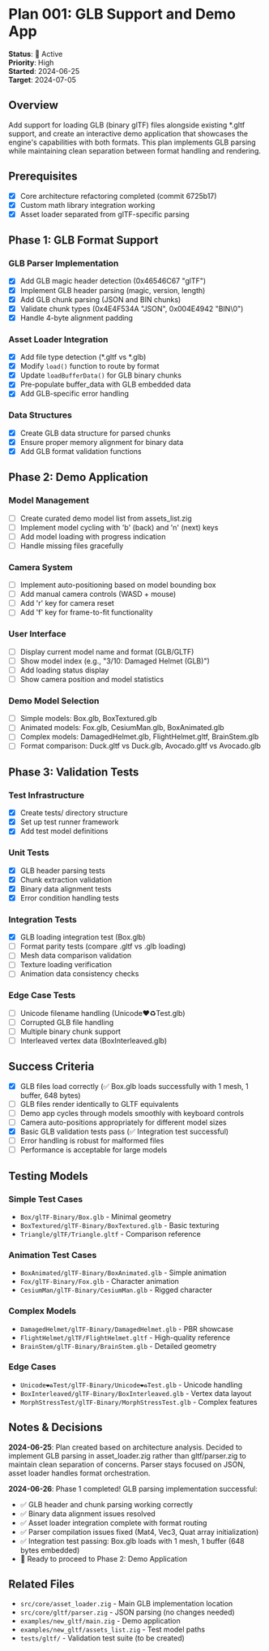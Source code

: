 # Plan 001: GLB Support and Demo App

**Status**: 🔄 Active  
**Priority**: High  
**Started**: 2024-06-25  
**Target**: 2024-07-05  

## Overview

Add support for loading GLB (binary glTF) files alongside existing *.gltf support, and create an interactive demo application that showcases the engine's capabilities with both formats. This plan implements GLB parsing while maintaining clean separation between format handling and rendering.

## Prerequisites

- [x] Core architecture refactoring completed (commit 6725b17)
- [x] Custom math library integration working
- [x] Asset loader separated from glTF-specific parsing

## Phase 1: GLB Format Support

### GLB Parser Implementation
- [x] Add GLB magic header detection (0x46546C67 "glTF")
- [x] Implement GLB header parsing (magic, version, length)
- [x] Add GLB chunk parsing (JSON and BIN chunks)
- [x] Validate chunk types (0x4E4F534A "JSON", 0x004E4942 "BIN\0")
- [x] Handle 4-byte alignment padding

### Asset Loader Integration
- [x] Add file type detection (*.gltf vs *.glb)
- [x] Modify `load()` function to route by format
- [x] Update `loadBufferData()` for GLB binary chunks
- [x] Pre-populate buffer_data with GLB embedded data
- [x] Add GLB-specific error handling

### Data Structures
- [x] Create GLB data structure for parsed chunks
- [x] Ensure proper memory alignment for binary data
- [x] Add GLB format validation functions

## Phase 2: Demo Application

### Model Management
- [ ] Create curated demo model list from assets_list.zig
- [ ] Implement model cycling with 'b' (back) and 'n' (next) keys
- [ ] Add model loading with progress indication
- [ ] Handle missing files gracefully

### Camera System
- [ ] Implement auto-positioning based on model bounding box
- [ ] Add manual camera controls (WASD + mouse)
- [ ] Add 'r' key for camera reset
- [ ] Add 'f' key for frame-to-fit functionality

### User Interface
- [ ] Display current model name and format (GLB/GLTF)
- [ ] Show model index (e.g., "3/10: Damaged Helmet (GLB)")
- [ ] Add loading status display
- [ ] Show camera position and model statistics

### Demo Model Selection
- [ ] Simple models: Box.glb, BoxTextured.glb
- [ ] Animated models: Fox.glb, CesiumMan.glb, BoxAnimated.glb
- [ ] Complex models: DamagedHelmet.glb, FlightHelmet.gltf, BrainStem.glb
- [ ] Format comparison: Duck.gltf vs Duck.glb, Avocado.gltf vs Avocado.glb

## Phase 3: Validation Tests

### Test Infrastructure
- [x] Create tests/ directory structure
- [x] Set up test runner framework
- [x] Add test model definitions

### Unit Tests
- [x] GLB header parsing tests
- [x] Chunk extraction validation
- [x] Binary data alignment tests
- [x] Error condition handling tests

### Integration Tests
- [x] GLB loading integration test (Box.glb)
- [ ] Format parity tests (compare .gltf vs .glb loading)
- [ ] Mesh data comparison validation
- [ ] Texture loading verification
- [ ] Animation data consistency checks

### Edge Case Tests
- [ ] Unicode filename handling (Unicode❤♻Test.glb)
- [ ] Corrupted GLB file handling
- [ ] Multiple binary chunk support
- [ ] Interleaved vertex data (BoxInterleaved.glb)

## Success Criteria

- [x] GLB files load correctly (✅ Box.glb loads successfully with 1 mesh, 1 buffer, 648 bytes)
- [ ] GLB files render identically to GLTF equivalents
- [ ] Demo app cycles through models smoothly with keyboard controls
- [ ] Camera auto-positions appropriately for different model sizes
- [x] Basic GLB validation tests pass (✅ Integration test successful)
- [ ] Error handling is robust for malformed files
- [ ] Performance is acceptable for large models

## Testing Models

### Simple Test Cases
- `Box/glTF-Binary/Box.glb` - Minimal geometry
- `BoxTextured/glTF-Binary/BoxTextured.glb` - Basic texturing
- `Triangle/glTF/Triangle.gltf` - Comparison reference

### Animation Test Cases
- `BoxAnimated/glTF-Binary/BoxAnimated.glb` - Simple animation
- `Fox/glTF-Binary/Fox.glb` - Character animation
- `CesiumMan/glTF-Binary/CesiumMan.glb` - Rigged character

### Complex Models
- `DamagedHelmet/glTF-Binary/DamagedHelmet.glb` - PBR showcase
- `FlightHelmet/glTF/FlightHelmet.gltf` - High-quality reference
- `BrainStem/glTF-Binary/BrainStem.glb` - Detailed geometry

### Edge Cases
- `Unicode❤♻Test/glTF-Binary/Unicode❤♻Test.glb` - Unicode handling
- `BoxInterleaved/glTF-Binary/BoxInterleaved.glb` - Vertex data layout
- `MorphStressTest/glTF-Binary/MorphStressTest.glb` - Complex features

## Notes & Decisions

**2024-06-25**: Plan created based on architecture analysis. Decided to implement GLB parsing in asset_loader.zig rather than gltf/parser.zig to maintain clean separation of concerns. Parser stays focused on JSON, asset loader handles format orchestration.

**2024-06-26**: Phase 1 completed! GLB parsing implementation successful:
- ✅ GLB header and chunk parsing working correctly
- ✅ Binary data alignment issues resolved 
- ✅ Asset loader integration complete with format routing
- ✅ Parser compilation issues fixed (Mat4, Vec3, Quat array initialization)
- ✅ Integration test passing: Box.glb loads with 1 mesh, 1 buffer (648 bytes embedded)
- 🎯 Ready to proceed to Phase 2: Demo Application

## Related Files

- `src/core/asset_loader.zig` - Main GLB implementation location
- `src/core/gltf/parser.zig` - JSON parsing (no changes needed)
- `examples/new_gltf/main.zig` - Demo application
- `examples/new_gltf/assets_list.zig` - Test model paths
- `tests/gltf/` - Validation test suite (to be created)